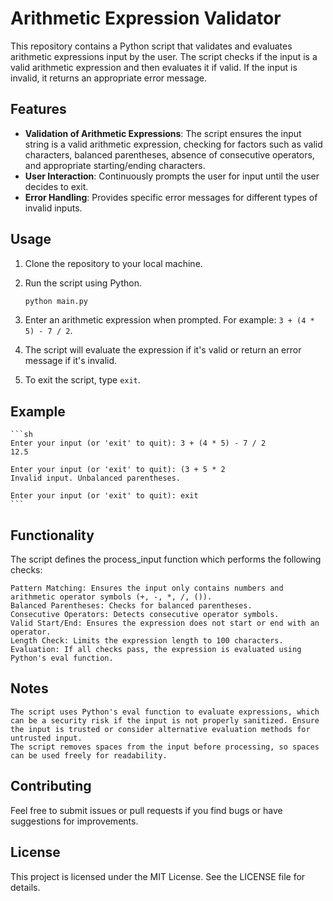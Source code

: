 # Arithmetic Expression Validator

This repository contains a Python script that validates and evaluates arithmetic expressions input by the user. The script checks if the input is a valid arithmetic expression and then evaluates it if valid. If the input is invalid, it returns an appropriate error message.

## Features

- **Validation of Arithmetic Expressions**: The script ensures the input string is a valid arithmetic expression, checking for factors such as valid characters, balanced parentheses, absence of consecutive operators, and appropriate starting/ending characters.
- **User Interaction**: Continuously prompts the user for input until the user decides to exit.
- **Error Handling**: Provides specific error messages for different types of invalid inputs.

## Usage

1. Clone the repository to your local machine.
2. Run the script using Python.

    ```sh
    python main.py
    ```

3. Enter an arithmetic expression when prompted. For example: `3 + (4 * 5) - 7 / 2`.
4. The script will evaluate the expression if it's valid or return an error message if it's invalid.
5. To exit the script, type `exit`.

## Example

    ```sh
    Enter your input (or 'exit' to quit): 3 + (4 * 5) - 7 / 2
    12.5
    
    Enter your input (or 'exit' to quit): (3 + 5 * 2
    Invalid input. Unbalanced parentheses.
    
    Enter your input (or 'exit' to quit): exit
    ```
## Functionality

The script defines the process_input function which performs the following checks:

    Pattern Matching: Ensures the input only contains numbers and arithmetic operator symbols (+, -, *, /, ()).
    Balanced Parentheses: Checks for balanced parentheses.
    Consecutive Operators: Detects consecutive operator symbols.
    Valid Start/End: Ensures the expression does not start or end with an operator.
    Length Check: Limits the expression length to 100 characters.
    Evaluation: If all checks pass, the expression is evaluated using Python's eval function.

## Notes

    The script uses Python's eval function to evaluate expressions, which can be a security risk if the input is not properly sanitized. Ensure the input is trusted or consider alternative evaluation methods for untrusted input.
    The script removes spaces from the input before processing, so spaces can be used freely for readability.

## Contributing

Feel free to submit issues or pull requests if you find bugs or have suggestions for improvements.
## License

This project is licensed under the MIT License. See the LICENSE file for details.
